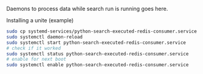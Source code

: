 Daemons to process data while search run is running goes here.

Installing a unite (example)

```sh
sudo cp systemd-services/python-search-executed-redis-consumer.service /etc/systemd/system
sudo systemctl daemon-reload
sudo systemctl start python-search-executed-redis-consumer.service
# check if it worked
sudo systemctl status python-search-executed-redis-consumer.service
# enable for next boot
sudo systemctl enable python-search-executed-redis-consumer.service
```
